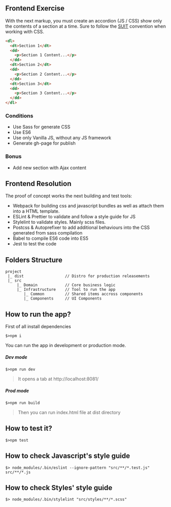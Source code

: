 ## Frontend Exercise

With the next markup, you must create an accordion (JS / CSS) show only the contents of a section at a time.
Sure to follow the [SUIT](https://suitcss.github.io/) convention when working with CSS.


```html
<dl>
  <dt>Section 1</dt>
  <dd>
    <p>Section 1 Content...</p>
  </dd>
  <dt>Section 2</dt>
  <dd>
    <p>Section 2 Content...</p>
  </dd>
  <dt>Section 3</dt>
  <dd>
    <p>Section 3 Content...</p>
  </dd>
</dl>
```

### Conditions
* Use Sass for generate CSS
* Use ES6
* Use only Vanilla JS, without any JS framework
* Generate gh-page for publish


### Bonus
* Add new section with Ajax content


## Frontend Resolution
The proof of concept works the next building and test tools:

- Webpack for building css and javascript bundles as well as attach them into a HTML template.
- ESLint & Prettier to validate and follow a style guide for JS
- Stylelint to validate styles. Mainly scss files.
- Postcss & Autoprefixer to add additional behaviours into the CSS generated from sass compilation
- Babel to compile ES6 code into ES5
- Jest to test the code

## Folders Structure

```
project
 |_ dist                  // Distro for production releasements
 |_ src
     |_ Domain            // Core business logic 
     |_ Infrastructure    // Tool to run the app  
        |_ Common         // Shared items accross components
        |_ Components     // UI Components       
```

## How to run the app?

First of all install dependencies
```
$>npm i
```

You can run the app in development or production mode.

##### Dev mode
```
$>npm run dev
```
> It opens a tab at http://localhost:8081/

##### Prod mode
```
$>npm run build
```
> Then you can run index.html file at dist directory

## How to test it?
```
$>npm test
```

## How to check Javascript's style guide
```
$> node_modules/.bin/eslint --ignore-pattern "src/**/*.test.js" src/**/*.js 
```
## How to check Styles' style guide
```
$> node_modules/.bin/stylelint "src/styles/**/*.scss" 
```
